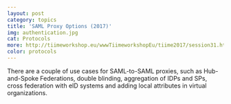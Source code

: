 ```yaml
---
layout: post
category: topics
title: 'SAML Proxy Options (2017)'
img: authentication.jpg
cat: Protocols
more: http://tiimeworkshop.eu/wwwTiimeworkshopEu/tiime2017/session31.html
color: protocols
---
```


There are a couple of use cases for SAML-to-SAML proxies, such as Hub-and-Spoke Federations, double blinding, aggregation of IDPs and SPs, cross federation with eID systems and adding local attributes in virtual organizations.